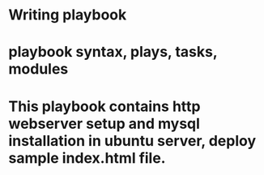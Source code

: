 # Writing playbook
# playbook syntax, plays, tasks, modules
# This playbook contains http webserver setup and mysql installation in ubuntu server, deploy sample index.html file.